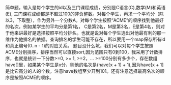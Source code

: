 简单题，输入是每个学生的id以及三门课程成绩，分别是C语言(C),数学(M)和英语(E), 三门课程成绩都是不超过100的非负整数。对每个学生，再求一个平均分（除以3，下取整），作为另外一个分数A。对每个学生按照“ACME”的顺序找到他最好的名次，例如某学生的平均分是第1名， C是第2名，M是第3名，E是第4名，则对于他来讲最好是选择按照平均分排名。也就是说对每个学生选出对他最有利的那一维作为他排名的依据。查询排名的学生可能不存在，所以要用一个map保存所有id和真正编号(0..n - 1)的对应关系。
题目没什么坑，我们可以对每个学生按照ACME分别排序，排序当然可以直接sort,因为范围只有0到100，我采用了计数排序，也就是统计一下分数>=0, >= 1, >=2，... >=100分别有多少个，存在数组have[]里，如果某个学生是x分，则他的名次是(have[x + 1] + 1),因为have[x + 1]是比它高分的人的个数，注意have数组至少开到101。还有注意选择最高名次的顺序是按照ACME的顺序。